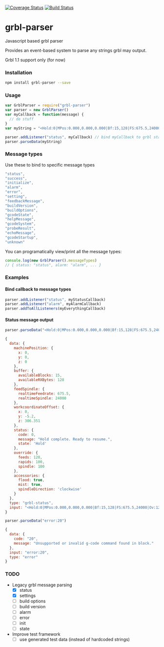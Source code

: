 [![Coverage Status](https://coveralls.io/repos/github/Crazyglue/grbl-parser/badge.svg?branch=master)](https://coveralls.io/github/Crazyglue/grbl-parser?branch=master) [![Build Status](https://travis-ci.org/Crazyglue/grbl-parser.svg?branch=master)](https://travis-ci.org/Crazyglue/grbl-parser)

# grbl-parser
Javascript based grbl parser

Provides an event-based system to parse any strings grbl may output.

Grbl 1.1 support only (for now)

### Installation

```bash
npm install grbl-parser --save
```

### Usage

```javascript
var GrblParser = require("grbl-parser")
var parser = new GrblParser()
var myCallback = function(message) {
  // do stuff
}
var myString = "<Hold:0|MPos:0.000,0.000,0.000|Bf:15,128|FS:675.5,24000|Ov:120,100,100|WCO:0.000,-5.200,306.351|A:SFM>"

parser.addListener("status", myCallback) // bind myCallback to grbl status reports
parser.parseData(myString)
```

### Message types

Use these to bind to specific message types

```javascript
"status",
"success",
"initialize",
"alarm",
"error",
"setting",
"feedbackMessage",
"buildVersion",
"buildOptions",
"gcodeState",
"helpMessage",
"gcodeSystem",
"probeResult",
"echoMessage",
"gcodeStartup",
"unknown"
```

You can programatically view/print all the message types:

```javascript
console.log(new GrblParser().messageTypes)
// { status: "status", alarm: "alarm", ... }
```

### Examples

#### Bind callback to message types

```javascript
parser.addListener("status", myStatusCallback)
parser.addListener("alarm", myAlarmCallback)
parser.addToAllListeners(myEverythingCallback)
```

#### Status message output

```javascript
parser.parseData("<Hold:0|MPos:0.000,0.000,0.000|Bf:15,128|FS:675.5,24000|Ov:120,100,100|WCO:0.000,-5.200,306.351|A:SFM>")

{
  data: {
    machinePosition: {
      x: 0,
      y: 0,
      z: 0
    },
    buffer: {
      availableBlocks: 15,
      availableRXBytes: 128
    },
    feedSpindle: {
      realtimeFeedrate: 675.5,
      realtimeSpindle: 24000
    },
    workcoordinateOffset: {
      x: 0,
      y: -5.2,
      z: 306.351
    },
    status: {
      code: 0,
      message: "Hold complete. Ready to resume.",
      state: 'Hold'
    },
    override: {
      feeds: 120,
      rapids: 100,
      spindle: 100
    },
    accessories: {
      flood: true,
      mist: true,
      spindleDirection: 'clockwise'
    }
  },
  type: "grbl-status",
  input: "<Hold:0|MPos:0.000,0.000,0.000|Bf:15,128|FS:675.5,24000|Ov:120,100,100|WCO:0.000,-5.200,306.351|A:SFM>"
}
```

```javascript
parser.parseData("error:20")

{
  data: {
    code: "20",
    message: "Unsupported or invalid g-code command found in block."
  },
  input: "error:20",
  type: "error"
}
```

### TODO

- Legacy grbl message parsing
  - [x] status
  - [x] settings
  - [ ] build options
  - [ ] build version
  - [ ] alarm
  - [ ] error
  - [ ] init
  - [ ] state
- Improve test framework
  - [ ] use generated test data (instead of hardcoded strings)
